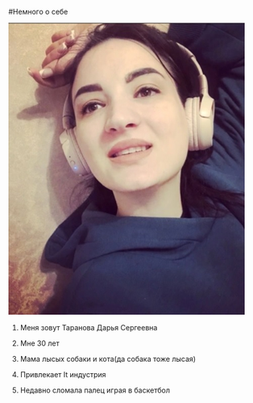 #Немного о себе

<img src="я.jpg">

1. Меня зовут Таранова Дарья Сергеевна

2. Мне 30 лет

3. Мама лысых собаки и кота(да собака тоже лысая)
   
4. Привлекает It индустрия

5. Недавно сломала палец играя в баскетбол


